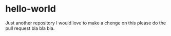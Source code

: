 # hello-world
Just another repository
I would love to make a chenge on this please do the pull request bla bla bla.
